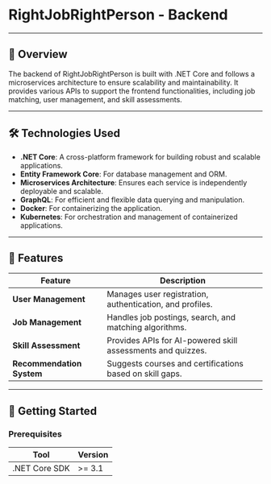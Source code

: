 # RightJobRightPerson - Backend

---

## 📜 Overview

The backend of RightJobRightPerson is built with .NET Core and follows a microservices architecture to ensure scalability and maintainability. It provides various APIs to support the frontend functionalities, including job matching, user management, and skill assessments.

---

## 🛠️ Technologies Used

- **.NET Core**: A cross-platform framework for building robust and scalable applications.
- **Entity Framework Core**: For database management and ORM.
- **Microservices Architecture**: Ensures each service is independently deployable and scalable.
- **GraphQL**: For efficient and flexible data querying and manipulation.
- **Docker**: For containerizing the application.
- **Kubernetes**: For orchestration and management of containerized applications.

---

## 🚀 Features

| Feature             | Description |
|---------------------|-------------|
| **User Management** | Manages user registration, authentication, and profiles. |
| **Job Management**  | Handles job postings, search, and matching algorithms. |
| **Skill Assessment**| Provides APIs for AI-powered skill assessments and quizzes. |
| **Recommendation System** | Suggests courses and certifications based on skill gaps. |

---

## 🏁 Getting Started

### Prerequisites

| Tool      | Version |
|-----------|---------|
| .NET Core SDK | >= 3.1 |
